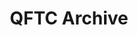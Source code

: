 ---
title: 'QFTC Archive'
page_description: See all of the past articles and actions from QFTC.
layout: 'list'
type: 'archive'
draft: false
---